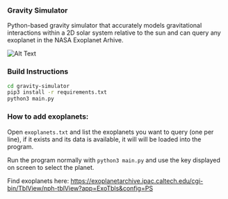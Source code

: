 ### Gravity Simulator
Python-based gravity simulator that accurately models gravitational interactions within a 2D solar
system relative to the sun and can query any exoplanet in the NASA Exoplanet Arhive. 


![Alt Text](https://media.giphy.com/media/v1.Y2lkPTc5MGI3NjExa3l5c25wNTc4MG1qanN1aHZobnNia3JtOWY0czVvZXFrZGRiNmFtbyZlcD12MV9pbnRlcm5hbF9naWZfYnlfaWQmY3Q9Zw/vyhl9z7rMVjISKiylM/giphy.gif)


### Build Instructions
```bash
cd gravity-simulator
pip3 install -r requirements.txt
python3 main.py
```

### How to add exoplanets:
Open `exoplanets.txt` and list the exoplanets you want to query (one per line), if it exists and its data is available, it will will be loaded into the program.

Run the program normally with `python3 main.py` and use the key displayed on screen to select the planet.

Find exoplanets here:
https://exoplanetarchive.ipac.caltech.edu/cgi-bin/TblView/nph-tblView?app=ExoTbls&config=PS








